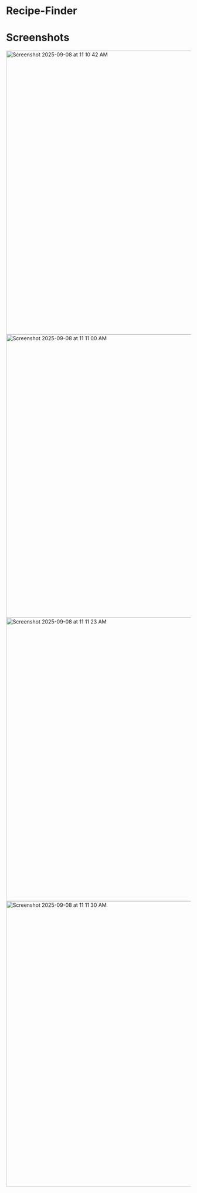 # Recipe-Finder
# Screenshots
<img width="1440" height="774" alt="Screenshot 2025-09-08 at 11 10 42 AM" src="https://github.com/user-attachments/assets/f0e4da83-0f42-4362-b0b9-3fd528725b3c" />

<img width="1440" height="773" alt="Screenshot 2025-09-08 at 11 11 00 AM" src="https://github.com/user-attachments/assets/48316c6d-5d26-4aed-a432-4b45ad43ac55" />

<img width="1440" height="773" alt="Screenshot 2025-09-08 at 11 11 23 AM" src="https://github.com/user-attachments/assets/248d3c68-2453-4c15-90f4-e7da5a59d8b8" />

<img width="1440" height="779" alt="Screenshot 2025-09-08 at 11 11 30 AM" src="https://github.com/user-attachments/assets/1ed4db4b-188f-47b2-a339-a61727f9ebb6" />

